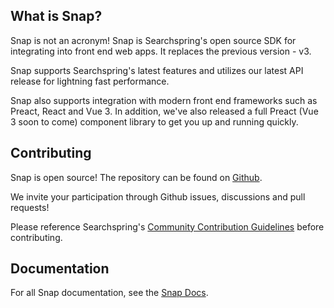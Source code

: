 ## What is Snap?

Snap is not an acronym! Snap is Searchspring's open source SDK for integrating into front end web apps. It replaces the previous version - v3.

Snap supports Searchspring's latest features and utilizes our latest API release for lightning fast performance.

Snap also supports integration with modern front end frameworks such as Preact, React and Vue 3. In addition, we've also released a full Preact (Vue 3 soon to come) component library to get you up and running quickly.


## Contributing

Snap is open source! The repository can be found on [Github](https://github.com/searchspring/snap).

We invite your participation through Github issues, discussions and pull requests! 

Please reference Searchspring's [Community Contribution Guidelines](https://github.com/searchspring/community/blob/main/CONTRIBUTING.md) before contributing.


## Documentation

For all Snap documentation, see the [Snap Docs](https://searchspring.github.io/snap/).
